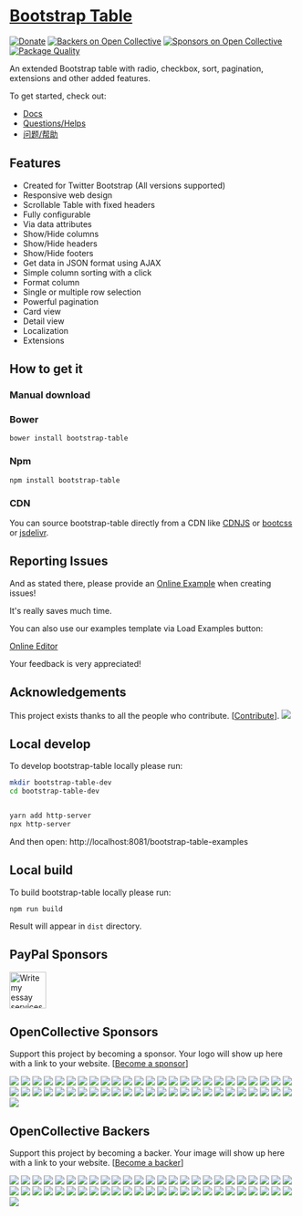 # [Bootstrap Table](https://bootstrap-table.com)

[![Donate](https://www.paypalobjects.com/en_US/i/btn/btn_donateCC_LG.gif)](https://www.paypal.com/cgi-bin/webscr?cmd=_s-xclick&hosted_button_id=ZDHP676FQDUT6)
[![Backers on Open Collective](https://opencollective.com/bootstrap-table/backers/badge.svg)](#backers)
[![Sponsors on Open Collective](https://opencollective.com/bootstrap-table/sponsors/badge.svg)](#sponsors)
[![Package Quality](https://npm.packagequality.com/shield/bootstrap-table.svg)](https://packagequality.com/#?package=bootstrap-table)

An extended Bootstrap table with radio, checkbox, sort, pagination, extensions and other added features.

To get started, check out:

* [Docs](https://bootstrap-table.com)
* [Questions/Helps](http://stackoverflow.com/questions/tagged/bootstrap-table)
* [问题/帮助](http://segmentfault.com/t/bootstrap-table)





## Features

* Created for Twitter Bootstrap (All versions supported)
* Responsive web design
* Scrollable Table with fixed headers
* Fully configurable
* Via data attributes
* Show/Hide columns
* Show/Hide headers
* Show/Hide footers
* Get data in JSON format using AJAX
* Simple column sorting with a click
* Format column
* Single or multiple row selection
* Powerful pagination
* Card view
* Detail view
* Localization
* Extensions

## How to get it

### Manual download



### Bower

```
bower install bootstrap-table
```

### Npm

```
npm install bootstrap-table
```

### CDN

You can source bootstrap-table directly from a CDN like [CDNJS](http://www.cdnjs.com/libraries/bootstrap-table) or [bootcss](http://open.bootcss.com/bootstrap-table/) or [jsdelivr](http://www.jsdelivr.com/#!bootstrap.table).





## Reporting Issues



And as stated there, please provide an [Online Example](https://live.bootstrap-table.com) when creating issues!

It's really saves much time.

You can also use our examples template via Load Examples button:

[Online Editor](https://live.bootstrap-table.com/)

Your feedback is very appreciated!


## Acknowledgements


This project exists thanks to all the people who contribute. [[Contribute](CONTRIBUTING.md)].
<a href="graphs/contributors"><img src="https://opencollective.com/bootstrap-table/contributors.svg?width=890" /></a>

## Local develop

To develop bootstrap-table locally please run:

```bash
mkdir bootstrap-table-dev
cd bootstrap-table-dev


yarn add http-server
npx http-server
```

And then open: http://localhost:8081/bootstrap-table-examples

## Local build

To build bootstrap-table locally please run:

```
npm run build
```

Result will appear in `dist` directory.

## PayPal Sponsors

<a href="https://edubirdie.com/write-my-essay" target="_blank"><img height="64" src="https://bootstrap-table.com/assets/images/edu-birdie.png" alt="Write my essay services from Edubirdie"></a>

## OpenCollective Sponsors

Support this project by becoming a sponsor. Your logo will show up here with a link to your website. [[Become a sponsor](https://opencollective.com/bootstrap-table#sponsor)]

<a href="https://opencollective.com/bootstrap-table/sponsor/0/website" target="_blank"><img src="https://opencollective.com/bootstrap-table/sponsor/0/avatar.svg"></a>
<a href="https://opencollective.com/bootstrap-table/sponsor/1/website" target="_blank"><img src="https://opencollective.com/bootstrap-table/sponsor/1/avatar.svg"></a>
<a href="https://opencollective.com/bootstrap-table/sponsor/2/website" target="_blank"><img src="https://opencollective.com/bootstrap-table/sponsor/2/avatar.svg"></a>
<a href="https://opencollective.com/bootstrap-table/sponsor/3/website" target="_blank"><img src="https://opencollective.com/bootstrap-table/sponsor/3/avatar.svg"></a>
<a href="https://opencollective.com/bootstrap-table/sponsor/4/website" target="_blank"><img src="https://opencollective.com/bootstrap-table/sponsor/4/avatar.svg"></a>
<a href="https://opencollective.com/bootstrap-table/sponsor/5/website" target="_blank"><img src="https://opencollective.com/bootstrap-table/sponsor/5/avatar.svg"></a>
<a href="https://opencollective.com/bootstrap-table/sponsor/6/website" target="_blank"><img src="https://opencollective.com/bootstrap-table/sponsor/6/avatar.svg"></a>
<a href="https://opencollective.com/bootstrap-table/sponsor/7/website" target="_blank"><img src="https://opencollective.com/bootstrap-table/sponsor/7/avatar.svg"></a>
<a href="https://opencollective.com/bootstrap-table/sponsor/8/website" target="_blank"><img src="https://opencollective.com/bootstrap-table/sponsor/8/avatar.svg"></a>
<a href="https://opencollective.com/bootstrap-table/sponsor/9/website" target="_blank"><img src="https://opencollective.com/bootstrap-table/sponsor/9/avatar.svg"></a>
<a href="https://opencollective.com/bootstrap-table/sponsor/10/website" target="_blank"><img src="https://opencollective.com/bootstrap-table/sponsor/10/avatar.svg"></a>
<a href="https://opencollective.com/bootstrap-table/sponsor/11/website" target="_blank"><img src="https://opencollective.com/bootstrap-table/sponsor/11/avatar.svg"></a>
<a href="https://opencollective.com/bootstrap-table/sponsor/12/website" target="_blank"><img src="https://opencollective.com/bootstrap-table/sponsor/12/avatar.svg"></a>
<a href="https://opencollective.com/bootstrap-table/sponsor/13/website" target="_blank"><img src="https://opencollective.com/bootstrap-table/sponsor/13/avatar.svg"></a>
<a href="https://opencollective.com/bootstrap-table/sponsor/14/website" target="_blank"><img src="https://opencollective.com/bootstrap-table/sponsor/14/avatar.svg"></a>
<a href="https://opencollective.com/bootstrap-table/sponsor/15/website" target="_blank"><img src="https://opencollective.com/bootstrap-table/sponsor/15/avatar.svg"></a>
<a href="https://opencollective.com/bootstrap-table/sponsor/16/website" target="_blank"><img src="https://opencollective.com/bootstrap-table/sponsor/16/avatar.svg"></a>
<a href="https://opencollective.com/bootstrap-table/sponsor/17/website" target="_blank"><img src="https://opencollective.com/bootstrap-table/sponsor/17/avatar.svg"></a>
<a href="https://opencollective.com/bootstrap-table/sponsor/18/website" target="_blank"><img src="https://opencollective.com/bootstrap-table/sponsor/18/avatar.svg"></a>
<a href="https://opencollective.com/bootstrap-table/sponsor/19/website" target="_blank"><img src="https://opencollective.com/bootstrap-table/sponsor/19/avatar.svg"></a>
<a href="https://opencollective.com/bootstrap-table/sponsor/20/website" target="_blank"><img src="https://opencollective.com/bootstrap-table/sponsor/20/avatar.svg"></a>
<a href="https://opencollective.com/bootstrap-table/sponsor/21/website" target="_blank"><img src="https://opencollective.com/bootstrap-table/sponsor/21/avatar.svg"></a>
<a href="https://opencollective.com/bootstrap-table/sponsor/22/website" target="_blank"><img src="https://opencollective.com/bootstrap-table/sponsor/22/avatar.svg"></a>
<a href="https://opencollective.com/bootstrap-table/sponsor/23/website" target="_blank"><img src="https://opencollective.com/bootstrap-table/sponsor/23/avatar.svg"></a>
<a href="https://opencollective.com/bootstrap-table/sponsor/24/website" target="_blank"><img src="https://opencollective.com/bootstrap-table/sponsor/24/avatar.svg"></a>
<a href="https://opencollective.com/bootstrap-table/sponsor/25/website" target="_blank"><img src="https://opencollective.com/bootstrap-table/sponsor/25/avatar.svg"></a>
<a href="https://opencollective.com/bootstrap-table/sponsor/26/website" target="_blank"><img src="https://opencollective.com/bootstrap-table/sponsor/26/avatar.svg"></a>
<a href="https://opencollective.com/bootstrap-table/sponsor/27/website" target="_blank"><img src="https://opencollective.com/bootstrap-table/sponsor/27/avatar.svg"></a>
<a href="https://opencollective.com/bootstrap-table/sponsor/28/website" target="_blank"><img src="https://opencollective.com/bootstrap-table/sponsor/28/avatar.svg"></a>
<a href="https://opencollective.com/bootstrap-table/sponsor/29/website" target="_blank"><img src="https://opencollective.com/bootstrap-table/sponsor/29/avatar.svg"></a>
<a href="https://opencollective.com/bootstrap-table/sponsor/30/website" target="_blank"><img src="https://opencollective.com/bootstrap-table/sponsor/30/avatar.svg"></a>
<a href="https://opencollective.com/bootstrap-table/sponsor/31/website" target="_blank"><img src="https://opencollective.com/bootstrap-table/sponsor/31/avatar.svg"></a>
<a href="https://opencollective.com/bootstrap-table/sponsor/32/website" target="_blank"><img src="https://opencollective.com/bootstrap-table/sponsor/32/avatar.svg"></a>
<a href="https://opencollective.com/bootstrap-table/sponsor/33/website" target="_blank"><img src="https://opencollective.com/bootstrap-table/sponsor/33/avatar.svg"></a>
<a href="https://opencollective.com/bootstrap-table/sponsor/34/website" target="_blank"><img src="https://opencollective.com/bootstrap-table/sponsor/34/avatar.svg"></a>
<a href="https://opencollective.com/bootstrap-table/sponsor/35/website" target="_blank"><img src="https://opencollective.com/bootstrap-table/sponsor/35/avatar.svg"></a>
<a href="https://opencollective.com/bootstrap-table/sponsor/36/website" target="_blank"><img src="https://opencollective.com/bootstrap-table/sponsor/36/avatar.svg"></a>
<a href="https://opencollective.com/bootstrap-table/sponsor/37/website" target="_blank"><img src="https://opencollective.com/bootstrap-table/sponsor/37/avatar.svg"></a>
<a href="https://opencollective.com/bootstrap-table/sponsor/38/website" target="_blank"><img src="https://opencollective.com/bootstrap-table/sponsor/38/avatar.svg"></a>
<a href="https://opencollective.com/bootstrap-table/sponsor/39/website" target="_blank"><img src="https://opencollective.com/bootstrap-table/sponsor/39/avatar.svg"></a>
<a href="https://opencollective.com/bootstrap-table/sponsor/40/website" target="_blank"><img src="https://opencollective.com/bootstrap-table/sponsor/40/avatar.svg"></a>
<a href="https://opencollective.com/bootstrap-table/sponsor/41/website" target="_blank"><img src="https://opencollective.com/bootstrap-table/sponsor/41/avatar.svg"></a>
<a href="https://opencollective.com/bootstrap-table/sponsor/42/website" target="_blank"><img src="https://opencollective.com/bootstrap-table/sponsor/42/avatar.svg"></a>
<a href="https://opencollective.com/bootstrap-table/sponsor/43/website" target="_blank"><img src="https://opencollective.com/bootstrap-table/sponsor/43/avatar.svg"></a>
<a href="https://opencollective.com/bootstrap-table/sponsor/44/website" target="_blank"><img src="https://opencollective.com/bootstrap-table/sponsor/44/avatar.svg"></a>
<a href="https://opencollective.com/bootstrap-table/sponsor/45/website" target="_blank"><img src="https://opencollective.com/bootstrap-table/sponsor/45/avatar.svg"></a>
<a href="https://opencollective.com/bootstrap-table/sponsor/46/website" target="_blank"><img src="https://opencollective.com/bootstrap-table/sponsor/46/avatar.svg"></a>
<a href="https://opencollective.com/bootstrap-table/sponsor/47/website" target="_blank"><img src="https://opencollective.com/bootstrap-table/sponsor/47/avatar.svg"></a>
<a href="https://opencollective.com/bootstrap-table/sponsor/48/website" target="_blank"><img src="https://opencollective.com/bootstrap-table/sponsor/48/avatar.svg"></a>
<a href="https://opencollective.com/bootstrap-table/sponsor/49/website" target="_blank"><img src="https://opencollective.com/bootstrap-table/sponsor/49/avatar.svg"></a>
<a href="https://opencollective.com/bootstrap-table/sponsor/50/website" target="_blank"><img src="https://opencollective.com/bootstrap-table/sponsor/50/avatar.svg"></a>

## OpenCollective Backers

Support this project by becoming a backer. Your image will show up here with a link to your website. [[Become a backer](https://opencollective.com/bootstrap-table#backer)]

<a href="https://opencollective.com/bootstrap-table/backer/0/website" target="_blank"><img src="https://opencollective.com/bootstrap-table/backer/0/avatar.svg"></a>
<a href="https://opencollective.com/bootstrap-table/backer/1/website" target="_blank"><img src="https://opencollective.com/bootstrap-table/backer/1/avatar.svg"></a>
<a href="https://opencollective.com/bootstrap-table/backer/2/website" target="_blank"><img src="https://opencollective.com/bootstrap-table/backer/2/avatar.svg"></a>
<a href="https://opencollective.com/bootstrap-table/backer/3/website" target="_blank"><img src="https://opencollective.com/bootstrap-table/backer/3/avatar.svg"></a>
<a href="https://opencollective.com/bootstrap-table/backer/4/website" target="_blank"><img src="https://opencollective.com/bootstrap-table/backer/4/avatar.svg"></a>
<a href="https://opencollective.com/bootstrap-table/backer/5/website" target="_blank"><img src="https://opencollective.com/bootstrap-table/backer/5/avatar.svg"></a>
<a href="https://opencollective.com/bootstrap-table/backer/6/website" target="_blank"><img src="https://opencollective.com/bootstrap-table/backer/6/avatar.svg"></a>
<a href="https://opencollective.com/bootstrap-table/backer/7/website" target="_blank"><img src="https://opencollective.com/bootstrap-table/backer/7/avatar.svg"></a>
<a href="https://opencollective.com/bootstrap-table/backer/8/website" target="_blank"><img src="https://opencollective.com/bootstrap-table/backer/8/avatar.svg"></a>
<a href="https://opencollective.com/bootstrap-table/backer/9/website" target="_blank"><img src="https://opencollective.com/bootstrap-table/backer/9/avatar.svg"></a>
<a href="https://opencollective.com/bootstrap-table/backer/10/website" target="_blank"><img src="https://opencollective.com/bootstrap-table/backer/10/avatar.svg"></a>
<a href="https://opencollective.com/bootstrap-table/backer/11/website" target="_blank"><img src="https://opencollective.com/bootstrap-table/backer/11/avatar.svg"></a>
<a href="https://opencollective.com/bootstrap-table/backer/12/website" target="_blank"><img src="https://opencollective.com/bootstrap-table/backer/12/avatar.svg"></a>
<a href="https://opencollective.com/bootstrap-table/backer/13/website" target="_blank"><img src="https://opencollective.com/bootstrap-table/backer/13/avatar.svg"></a>
<a href="https://opencollective.com/bootstrap-table/backer/14/website" target="_blank"><img src="https://opencollective.com/bootstrap-table/backer/14/avatar.svg"></a>
<a href="https://opencollective.com/bootstrap-table/backer/15/website" target="_blank"><img src="https://opencollective.com/bootstrap-table/backer/15/avatar.svg"></a>
<a href="https://opencollective.com/bootstrap-table/backer/16/website" target="_blank"><img src="https://opencollective.com/bootstrap-table/backer/16/avatar.svg"></a>
<a href="https://opencollective.com/bootstrap-table/backer/17/website" target="_blank"><img src="https://opencollective.com/bootstrap-table/backer/17/avatar.svg"></a>
<a href="https://opencollective.com/bootstrap-table/backer/18/website" target="_blank"><img src="https://opencollective.com/bootstrap-table/backer/18/avatar.svg"></a>
<a href="https://opencollective.com/bootstrap-table/backer/19/website" target="_blank"><img src="https://opencollective.com/bootstrap-table/backer/19/avatar.svg"></a>
<a href="https://opencollective.com/bootstrap-table/backer/20/website" target="_blank"><img src="https://opencollective.com/bootstrap-table/backer/20/avatar.svg"></a>
<a href="https://opencollective.com/bootstrap-table/backer/21/website" target="_blank"><img src="https://opencollective.com/bootstrap-table/backer/21/avatar.svg"></a>
<a href="https://opencollective.com/bootstrap-table/backer/22/website" target="_blank"><img src="https://opencollective.com/bootstrap-table/backer/22/avatar.svg"></a>
<a href="https://opencollective.com/bootstrap-table/backer/23/website" target="_blank"><img src="https://opencollective.com/bootstrap-table/backer/23/avatar.svg"></a>
<a href="https://opencollective.com/bootstrap-table/backer/24/website" target="_blank"><img src="https://opencollective.com/bootstrap-table/backer/24/avatar.svg"></a>
<a href="https://opencollective.com/bootstrap-table/backer/25/website" target="_blank"><img src="https://opencollective.com/bootstrap-table/backer/25/avatar.svg"></a>
<a href="https://opencollective.com/bootstrap-table/backer/26/website" target="_blank"><img src="https://opencollective.com/bootstrap-table/backer/26/avatar.svg"></a>
<a href="https://opencollective.com/bootstrap-table/backer/27/website" target="_blank"><img src="https://opencollective.com/bootstrap-table/backer/27/avatar.svg"></a>
<a href="https://opencollective.com/bootstrap-table/backer/28/website" target="_blank"><img src="https://opencollective.com/bootstrap-table/backer/28/avatar.svg"></a>
<a href="https://opencollective.com/bootstrap-table/backer/29/website" target="_blank"><img src="https://opencollective.com/bootstrap-table/backer/29/avatar.svg"></a>
<a href="https://opencollective.com/bootstrap-table/backer/30/website" target="_blank"><img src="https://opencollective.com/bootstrap-table/backer/30/avatar.svg"></a>
<a href="https://opencollective.com/bootstrap-table/backer/31/website" target="_blank"><img src="https://opencollective.com/bootstrap-table/backer/31/avatar.svg"></a>
<a href="https://opencollective.com/bootstrap-table/backer/32/website" target="_blank"><img src="https://opencollective.com/bootstrap-table/backer/32/avatar.svg"></a>
<a href="https://opencollective.com/bootstrap-table/backer/33/website" target="_blank"><img src="https://opencollective.com/bootstrap-table/backer/33/avatar.svg"></a>
<a href="https://opencollective.com/bootstrap-table/backer/34/website" target="_blank"><img src="https://opencollective.com/bootstrap-table/backer/34/avatar.svg"></a>
<a href="https://opencollective.com/bootstrap-table/backer/35/website" target="_blank"><img src="https://opencollective.com/bootstrap-table/backer/35/avatar.svg"></a>
<a href="https://opencollective.com/bootstrap-table/backer/36/website" target="_blank"><img src="https://opencollective.com/bootstrap-table/backer/36/avatar.svg"></a>
<a href="https://opencollective.com/bootstrap-table/backer/37/website" target="_blank"><img src="https://opencollective.com/bootstrap-table/backer/37/avatar.svg"></a>
<a href="https://opencollective.com/bootstrap-table/backer/38/website" target="_blank"><img src="https://opencollective.com/bootstrap-table/backer/38/avatar.svg"></a>
<a href="https://opencollective.com/bootstrap-table/backer/39/website" target="_blank"><img src="https://opencollective.com/bootstrap-table/backer/39/avatar.svg"></a>
<a href="https://opencollective.com/bootstrap-table/backer/40/website" target="_blank"><img src="https://opencollective.com/bootstrap-table/backer/40/avatar.svg"></a>
<a href="https://opencollective.com/bootstrap-table/backer/41/website" target="_blank"><img src="https://opencollective.com/bootstrap-table/backer/41/avatar.svg"></a>
<a href="https://opencollective.com/bootstrap-table/backer/42/website" target="_blank"><img src="https://opencollective.com/bootstrap-table/backer/42/avatar.svg"></a>
<a href="https://opencollective.com/bootstrap-table/backer/43/website" target="_blank"><img src="https://opencollective.com/bootstrap-table/backer/43/avatar.svg"></a>
<a href="https://opencollective.com/bootstrap-table/backer/44/website" target="_blank"><img src="https://opencollective.com/bootstrap-table/backer/44/avatar.svg"></a>
<a href="https://opencollective.com/bootstrap-table/backer/45/website" target="_blank"><img src="https://opencollective.com/bootstrap-table/backer/45/avatar.svg"></a>
<a href="https://opencollective.com/bootstrap-table/backer/46/website" target="_blank"><img src="https://opencollective.com/bootstrap-table/backer/46/avatar.svg"></a>
<a href="https://opencollective.com/bootstrap-table/backer/47/website" target="_blank"><img src="https://opencollective.com/bootstrap-table/backer/47/avatar.svg"></a>
<a href="https://opencollective.com/bootstrap-table/backer/48/website" target="_blank"><img src="https://opencollective.com/bootstrap-table/backer/48/avatar.svg"></a>
<a href="https://opencollective.com/bootstrap-table/backer/49/website" target="_blank"><img src="https://opencollective.com/bootstrap-table/backer/49/avatar.svg"></a>
<a href="https://opencollective.com/bootstrap-table/backer/50/website" target="_blank"><img src="https://opencollective.com/bootstrap-table/backer/50/avatar.svg"></a>
